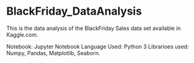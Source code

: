 # BlackFriday_DataAnalysis

This is the data analysis of the BlackFriday Sales data set available in Kaggle.com.

Notebook: Jupyter Notebook
Language Used: Python 3
Librarioes used: Numpy, Pandas, Matplotlib, Seaborn.
